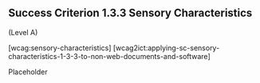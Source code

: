 ## Success Criterion 1.3.3 Sensory Characteristics

(Level A)

[wcag:sensory-characteristics]
[wcag2ict:applying-sc-sensory-characteristics-1-3-3-to-non-web-documents-and-software]

Placeholder
